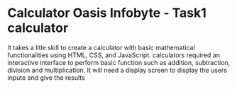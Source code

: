 # Calculator                          Oasis Infobyte - Task1 calculator 
It takes a litle skill to create a calculator with basic mathematical functionalities using HTML, CSS, and JavaScript.
calculators required an interactive interface to perform basic function such as addition, subtraction, division and multiplication.
It will need a display screen to display the users inpute and give the results 
